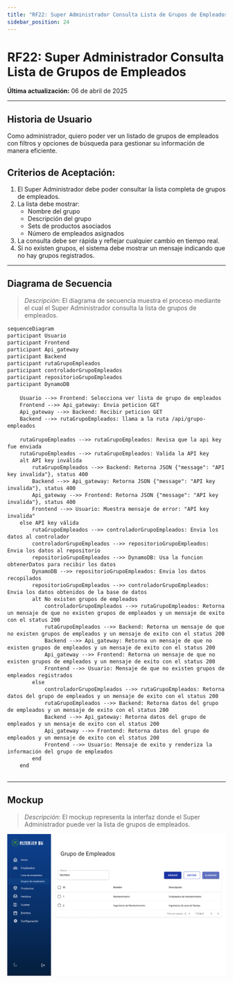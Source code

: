 ```yaml
---
title: "RF22: Super Administrador Consulta Lista de Grupos de Empleados"
sidebar_position: 24
---
```


# RF22: Super Administrador Consulta Lista de Grupos de Empleados

**Última actualización:** 06 de abril de 2025

---

## Historia de Usuario

Como administrador, quiero poder ver un listado de grupos de empleados con filtros y opciones de búsqueda para gestionar su información de manera eficiente.

## **Criterios de Aceptación:**

1. El Super Administrador debe poder consultar la lista completa de grupos de empleados.
2. La lista debe mostrar:
   - Nombre del grupo
   - Descripción del grupo
   - Sets de productos asociados
   - Número de empleados asignados
3. La consulta debe ser rápida y reflejar cualquier cambio en tiempo real.
4. Si no existen grupos, el sistema debe mostrar un mensaje indicando que no hay grupos registrados.

---

## **Diagrama de Secuencia**

> _Descripción_: El diagrama de secuencia muestra el proceso mediante el cual el Super Administrador consulta la lista de grupos de empleados.

```mermaid
sequenceDiagram
participant Usuario
participant Frontend
participant Api_gateway
participant Backend
participant rutaGrupoEmpleados
participant controladorGrupoEmpleados
participant repositorioGrupoEmpleados
participant DynamoDB

    Usuario -->> Frontend: Selecciona ver lista de grupo de empleados
    Frontend -->> Api_gateway: Envia peticion GET
    Api_gateway -->> Backend: Recibir peticion GET
    Backend -->> rutaGrupoEmpleados: llama a la ruta /api/grupo-empleados

    rutaGrupoEmpleados -->> rutaGrupoEmpleados: Revisa que la api key fue enviada
    rutaGrupoEmpleados -->> rutaGrupoEmpleados: Valida la API key
    alt API key inválida
        rutaGrupoEmpleados -->> Backend: Retorna JSON {"message": "API key invalida"}, status 400
        Backend -->> Api_gateway: Retorna JSON {"message": "API key invalida"}, status 400
        Api_gateway -->> Frontend: Retorna JSON {"message": "API key invalida"}, status 400
        Frontend -->> Usuario: Muestra mensaje de error: "API key invalida"
    else API key válida
        rutaGrupoEmpleados -->> controladorGrupoEmpleados: Envia los datos al controlador
        controladorGrupoEmpleados -->> repositorioGrupoEmpleados: Envia los datos al repositorio
        repositorioGrupoEmpleados -->> DynamoDB: Usa la funcion obtenerDatos para recibir los datos
        DynamoDB -->> repositorioGrupoEmpleados: Envia los datos recopilados
        repositorioGrupoEmpleados -->> controladorGrupoEmpleados: Envia los datos obtenidos de la base de datos
        alt No existen grupos de empleados
            controladorGrupoEmpleados -->> rutaGrupoEmpleados: Retorna un mensaje de que no existen grupos de empleados y un mensaje de exito con el status 200
            rutaGrupoEmpleados -->> Backend: Retorna un mensaje de que no existen grupos de empleados y un mensaje de exito con el status 200
            Backend -->> Api_gateway: Retorna un mensaje de que no existen grupos de empleados y un mensaje de exito con el status 200
            Api_gateway -->> Frontend: Retorna un mensaje de que no existen grupos de empleados y un mensaje de exito con el status 200
            Frontend -->> Usuario: Mensaje de que no existen grupos de empleados registrados
        else
            controladorGrupoEmpleados -->> rutaGrupoEmpleados: Retorna datos del grupo de empleados y un mensaje de exito con el status 200
            rutaGrupoEmpleados -->> Backend: Retorna datos del grupo de empleados y un mensaje de exito con el status 200
            Backend -->> Api_gateway: Retorna datos del grupo de empleados y un mensaje de exito con el status 200
            Api_gateway -->> Frontend: Retorna datos del grupo de empleados y un mensaje de exito con el status 200
            Frontend -->> Usuario: Mensaje de exito y renderiza la información del grupo de empleados
        end
    end


```

---

## **Mockup**

> _Descripción_: El mockup representa la interfaz donde el Super Administrador puede ver la lista de grupos de empleados.

![alt text](mockupConsultarGrupoEmpleados.png)
